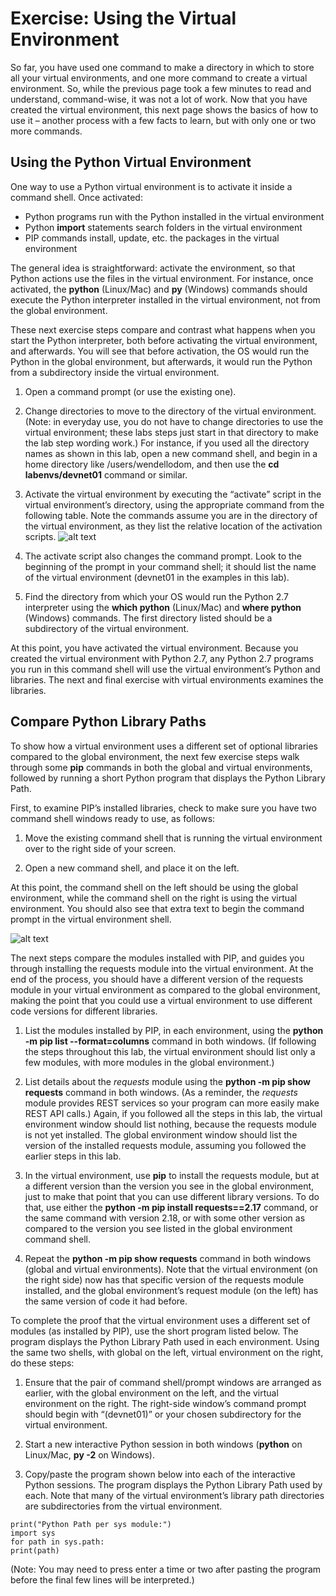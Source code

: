 # Exercise: Using the Virtual Environment

So far, you have used one command to make a directory in which to store all your virtual environments, and one more command to create a virtual environment. So, while the previous page took a few minutes to read and understand, command-wise, it was not a lot of work. Now that you have created the virtual environment, this next page shows the basics of how to use it – another process with a few facts to learn, but with only one or two more commands.

## Using the Python Virtual Environment

One way to use a Python virtual environment is to activate it inside a command shell. Once activated:

-   Python programs run with the Python installed in the virtual environment
-   Python **import** statements search folders in the virtual environment
-   PIP commands install, update, etc. the packages in the virtual environment

The general idea is straightforward: activate the environment, so that Python actions use the files in the virtual environment. For instance, once activated, the **python** (Linux/Mac) and **py** (Windows) commands should execute the Python interpreter installed in the virtual environment, not from the global environment.

These next exercise steps compare and contrast what happens when you start the Python interpreter, both before activating the virtual environment, and afterwards. You will see that before activation, the OS would run the Python in the global environment, but afterwards, it would run the Python from a subdirectory inside the virtual environment.

1.  Open a command prompt (or use the existing one).
2.  Change directories to move to the directory of the virtual environment. (Note: in everyday use, you do not have to change directories to use the virtual environment; these labs steps just start in that directory to make the lab step wording work.) For instance, if you used all the directory names as shown in this lab, open a new command shell, and begin in a home directory like /users/wendellodom, and then use the **cd labenvs/devnet01** command or similar.
3.  Activate the virtual environment by executing the “activate” script in the virtual environment’s directory, using the appropriate command from the following table. Note the commands assume you are in the directory of the virtual environment, as they list the relative location of the activation scripts.
![alt text](/posts/files/02-pip-ve-02-home-lab-pip-virtual-environment/assets/images/desktop-2-table-01.png)


1.  The activate script also changes the command prompt. Look to the beginning of the prompt in your command shell; it should list the name of the virtual environment (devnet01 in the examples in this lab).
2.  Find the directory from which your OS would run the Python 2.7 interpreter using the **which python** (Linux/Mac) and **where python** (Windows) commands. The first directory listed should be a subdirectory of the virtual environment.

At this point, you have activated the virtual environment. Because you created the virtual environment with Python 2.7, any Python 2.7 programs you run in this command shell will use the virtual environment’s Python and libraries. The next and final exercise with virtual environments examines the libraries.

## Compare Python Library Paths

To show how a virtual environment uses a different set of optional libraries compared to the global environment, the next few exercise steps walk through some **pip** commands in both the global and virtual environments, followed by running a short Python program that displays the Python Library Path.

First, to examine PIP’s installed libraries, check to make sure you have two command shell windows ready to use, as follows:

1.  Move the existing command shell that is running the virtual environment over to the right side of your screen.

2.  Open a new command shell, and place it on the left.

At this point, the command shell on the left should be using the global environment, while the command shell on the right is using the virtual environment. You should also see that extra text to begin the command prompt in the virtual environment shell.

![alt text](/posts/files/02-pip-ve-02-home-lab-pip-virtual-environment/assets/images/desktop-2-12.png)

The next steps compare the modules installed with PIP, and guides you through installing the requests module into the virtual environment. At the end of the process, you should have a different version of the requests module in your virtual environment as compared to the global environment, making the point that you could use a virtual environment to use different code versions for different libraries.

1.  List the modules installed by PIP, in each environment, using the **python -m pip list --format=columns** command in both windows. (If following the steps throughout this lab, the virtual environment should list only a few modules, with more modules in the global environment.)

2.  List details about the *requests* module using the **python -m pip show requests** command in both windows. (As a reminder, the *requests* module provides REST services so your program can more easily make REST API calls.) Again, if you followed all the steps in this lab, the virtual environment window should list nothing, because the requests module is not yet installed. The global environment window should list the version of the installed requests module, assuming you followed the earlier steps in this lab.

3.  In the virtual environment, use **pip** to install the requests module, but at a different version than the version you see in the global environment, just to make that point that you can use different library versions. To do that, use either the **python -m pip install requests==2.17** command, or the same command with version 2.18, or with some other version as compared to the version you see listed in the global environment command shell.

4.  Repeat the **python -m pip show requests** command in both windows (global and virtual environments). Note that the virtual environment (on the right side) now has that specific version of the requests module installed, and the global environment’s request module (on the left) has the same version of code it had before.

To complete the proof that the virtual environment uses a different set of modules (as installed by PIP), use the short program listed below. The program displays the Python Library Path used in each environment. Using the same two shells, with global on the left, virtual environment on the right, do these steps:

1.  Ensure that the pair of command shell/prompt windows are arranged as earlier, with the global environment on the left, and the virtual environment on the right. The right-side window’s command prompt should begin with “(devnet01)” or your chosen subdirectory for the virtual environment.

2.  Start a new interactive Python session in both windows (**python** on Linux/Mac, **py -2** on Windows).

3.  Copy/paste the program shown below into each of the interactive Python sessions. The program displays the Python Library Path used by each. Note that many of the virtual environment’s library path directories are subdirectories from the virtual environment.
```
print("Python Path per sys module:")
import sys
for path in sys.path:
print(path)
```

(Note: You may need to press enter a time or two after pasting the program before the final few lines will be interpreted.)
